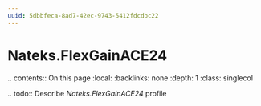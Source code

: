 ```yaml
---
uuid: 5dbbfeca-8ad7-42ec-9743-5412fdcdbc22
---
```



# Nateks.FlexGainACE24

.. contents:: On this page
    :local:
    :backlinks: none
    :depth: 1
    :class: singlecol

.. todo::
    Describe *Nateks.FlexGainACE24* profile

